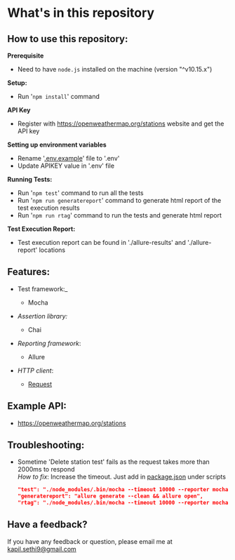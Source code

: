 # **What's in this repository**

**How to use this repository:**
----

**Prerequisite**

- Need to have ````node.js```` installed on the machine (version "^v10.15.x")

**Setup:**

- Run '````npm install````' command

**API Key**
 - Register with https://openweathermap.org/stations website and get the API key
 
 **Setting up environment variables**
 - Rename '[.env.example](https://github.com/kapilsethi/poc-api-testing-with-node-js/blob/master/.env.example)' file to '.env'
 - Update APIKEY value in '.env' file

**Running Tests:**

- Run '````npm test````' command to run all the tests
- Run '````npm run generatereport````' command to generate html report of the test execution results
- Run '````npm run rtag````' command to run the tests and generate html report

**Test Execution Report:**

- Test execution report can be found in './allure-results' and './allure-report' locations

**Features:**
----

- Test framework:_
    - Mocha

- _Assertion library:_
    - Chai

- _Reporting framework_:
    - Allure

- _HTTP client_:
    - [Request](https://github.com/request/request)

**Example API:**
----

- https://openweathermap.org/stations

**Troubleshooting:**
----

- Sometime 'Delete station test' fails as the request takes more than 2000ms to respond <br />
    _How to fix_: Increase the timeout. Just add in [package.json](https://github.com/kapilsethi/poc-api-testing-with-node-js/blob/master/package.json) under scripts
    ```json
    "test": "./node_modules/.bin/mocha --timeout 10000 --reporter mocha-allure-reporter",
    "generatereport": "allure generate --clean && allure open",
    "rtag": "./node_modules/.bin/mocha --timeout 10000 --reporter mocha-allure-reporter && allure generate --clean && allure open"
    ```

**Have a feedback?**
---

If you have any feedback or question, please email me at kapil.sethi9@gmail.com
